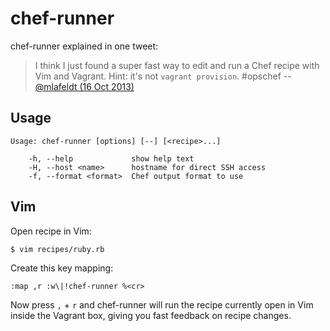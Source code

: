 chef-runner
===========

chef-runner explained in one tweet:

> I think I just found a super fast way to edit and run a Chef recipe with Vim
> and Vagrant. Hint: it's not `vagrant provision`. #opschef -- [@mlafeldt (16
> Oct 2013)](https://twitter.com/mlafeldt/status/390235844717838336)

Usage
-----

    Usage: chef-runner [options] [--] [<recipe>...]

        -h, --help             show help text
        -H, --host <name>      hostname for direct SSH access
        -f, --format <format>  Chef output format to use

Vim
---

Open recipe in Vim:

```sh
$ vim recipes/ruby.rb
```

Create this key mapping:

```vim
:map ,r :w\|!chef-runner %<cr>
```

Now press `,` + `r` and chef-runner will run the recipe currently open in Vim
inside the Vagrant box, giving you fast feedback on recipe changes.
